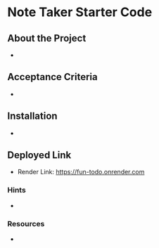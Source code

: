 # Note Taker Starter Code

## About the Project

* 

## Acceptance Criteria

* 

## Installation

* 

## Deployed Link

* Render Link: https://fun-todo.onrender.com

### Hints

* 

### Resources

* 
